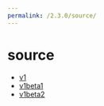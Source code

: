 ```yaml
---
permalink: /2.3.0/source/
---
```


# source



* [v1](v1/index.md)
* [v1beta1](v1beta1/index.md)
* [v1beta2](v1beta2/index.md)